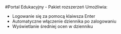#Portal Edukacyjny - Pakiet rozszerzeń
Umożliwia:
- Logowanie się za pomocą klaiwsza Enter
- Automatyczne włączenie dziennika po zalogowaniu
- Wyświetlanie średniej ocen w dzienniku
